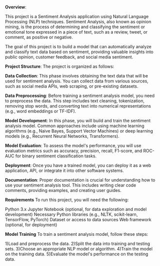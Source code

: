 __Overview__:

This project is a Sentiment Analysis application using Natural Language Processing (NLP) techniques. Sentiment Analysis, also known as opinion mining, is the process of determining and classifying the sentiment or emotional tone expressed in a piece of text, such as a review, tweet, or comment, as positive or negative.

The goal of this project is to build a model that can automatically analyze and classify text data based on sentiment, providing valuable insights into public opinion, customer feedback, and social media sentiment.

__Project Structure__:
The project is organized as follows:

__Data Collection__: This phase involves obtaining the text data that will be used for sentiment analysis. You can collect data from various sources, such as social media APIs, web scraping, or pre-existing datasets.

__Data Preprocessing__: Before training a sentiment analysis model, you need to preprocess the data. This step includes text cleaning, tokenization, removing stop words, and converting text into numerical representations (e.g., word embeddings or TF-IDF).

__Model Development__: In this phase, you will build and train the sentiment analysis model. Common approaches include using machine learning algorithms (e.g., Naive Bayes, Support Vector Machines) or deep learning models (e.g., Recurrent Neural Networks, Transformers).

__Model Evaluation__: To assess the model's performance, you will use evaluation metrics such as accuracy, precision, recall, F1-score, and ROC-AUC for binary sentiment classification tasks.

__Deployment__: Once you have a trained model, you can deploy it as a web application, API, or integrate it into other software systems.

__Documentation__: Proper documentation is crucial for understanding how to use your sentiment analysis tool. This includes writing clear code comments, providing examples, and creating user guides.

__Requirements__
To run this project, you will need the following:

Python 3.x
Jupyter Notebook (optional, for data exploration and model development)
Necessary Python libraries (e.g., NLTK, scikit-learn, TensorFlow, PyTorch)
Dataset or access to data sources
Web framework (optional, for deployment)

__Model Training__
To train a sentiment analysis model, follow these steps:

1)Load and preprocess the data.
2)Split the data into training and testing sets.
3)Choose an appropriate NLP model or algorithm.
4)Train the model on the training data.
5)Evaluate the model's performance on the testing data.
